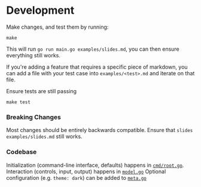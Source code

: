 # Development

Make changes, and test them by running:

```
make
```

This will run `go run main.go examples/slides.md`, you can then ensure
everything still works.

If you're adding a feature that requires a specific piece of markdown, you can
add a file with your test case into `examples/<test>.md` and iterate on that file.

Ensure tests are still passing

```
make test
```

### Breaking Changes

Most changes should be entirely backwards compatible.
Ensure that `slides examples/slides.md` still works.

### Codebase

Initialization (command-line interface, defaults) happens in [`cmd/root.go`](../../cmd/root.go).
Interaction (controls, input, output) happens in [`model.go`](../../internal/model/model.go)
Optional configuration (e.g. `theme: dark`) can be added to [`meta.go`](../../internal/meta/meta.go)
